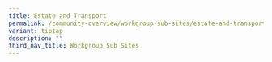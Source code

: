 ```yaml
---
title: Estate and Transport
permalink: /community-overview/workgroup-sub-sites/estate-and-transport/
variant: tiptap
description: ""
third_nav_title: Workgroup Sub Sites
---
```

<p></p>